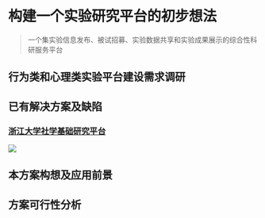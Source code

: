 # 构建一个实验研究平台的初步想法

> 一个集实验信息发布、被试招募、实验数据共享和实验成果展示的综合性科研服务平台

## 行为类和心理类实验平台建设需求调研
### 




## 已有解决方案及缺陷
### [浙江大学社学基础研究平台](http://ssec.zju.edu.cn/sites/main/default.aspx)

![](./docs/src/zjdx.jpg)





## 本方案构想及应用前景





## 方案可行性分析
